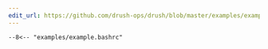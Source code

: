 ```yaml
---
edit_url: https://github.com/drush-ops/drush/blob/master/examples/example.bashrc
---
```

```
--8<-- "examples/example.bashrc"
```